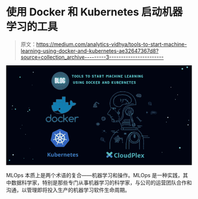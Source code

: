 # 使用 Docker 和 Kubernetes 启动机器学习的工具

> 原文：<https://medium.com/analytics-vidhya/tools-to-start-machine-learning-using-docker-and-kubernetes-ae32647367d8?source=collection_archive---------3----------------------->

![](img/21caa0c74ffe1cb47b04139b1b6815fa.png)

MLOps 本质上是两个术语的复合——机器学习和操作。MLOps 是一种实践，其中数据科学家，特别是那些专门从事机器学习的科学家，与公司的运营团队合作和沟通，以管理即将投入生产的机器学习软件生命周期。